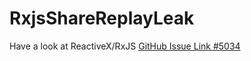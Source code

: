 # RxjsShareReplayLeak

Have a look at ReactiveX/RxJS [GitHub Issue Link #5034](https://github.com/ReactiveX/rxjs/issues/5034)